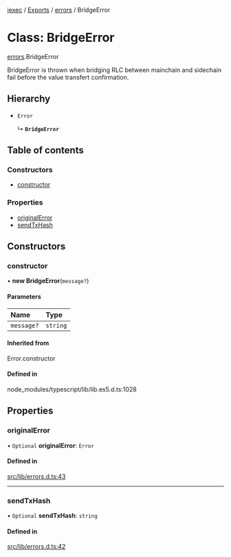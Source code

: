 [iexec](../README.md) / [Exports](../modules.md) / [errors](../modules/errors.md) / BridgeError

# Class: BridgeError

[errors](../modules/errors.md).BridgeError

BridgeError is thrown when bridging RLC between mainchain and sidechain fail before the value transfert confirmation.

## Hierarchy

- `Error`

  ↳ **`BridgeError`**

## Table of contents

### Constructors

- [constructor](errors.BridgeError.md#constructor)

### Properties

- [originalError](errors.BridgeError.md#originalerror)
- [sendTxHash](errors.BridgeError.md#sendtxhash)

## Constructors

### constructor

• **new BridgeError**(`message?`)

#### Parameters

| Name | Type |
| :------ | :------ |
| `message?` | `string` |

#### Inherited from

Error.constructor

#### Defined in

node_modules/typescript/lib/lib.es5.d.ts:1028

## Properties

### originalError

• `Optional` **originalError**: `Error`

#### Defined in

[src/lib/errors.d.ts:43](https://github.com/iExecBlockchainComputing/iexec-sdk/blob/8e573c7/src/lib/errors.d.ts#L43)

___

### sendTxHash

• `Optional` **sendTxHash**: `string`

#### Defined in

[src/lib/errors.d.ts:42](https://github.com/iExecBlockchainComputing/iexec-sdk/blob/8e573c7/src/lib/errors.d.ts#L42)
